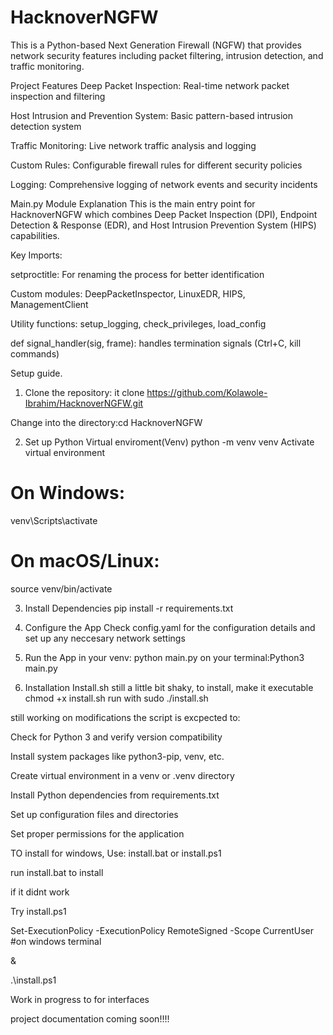 # HacknoverNGFW
 This is a Python-based Next Generation Firewall (NGFW) that provides network security features including packet filtering, intrusion detection, and traffic monitoring.

 Project Features
Deep Packet Inspection: Real-time network packet inspection and filtering

Host Intrusion and Prevention System: Basic pattern-based intrusion detection system

Traffic Monitoring: Live network traffic analysis and logging

Custom Rules: Configurable firewall rules for different security policies

Logging: Comprehensive logging of network events and security incidents

Main.py Module Explanation
This is the main entry point for HacknoverNGFW which combines Deep Packet Inspection (DPI), Endpoint Detection & Response (EDR), and Host Intrusion Prevention System (HIPS) capabilities.

Key Imports:

setproctitle: For renaming the process for better identification

Custom modules: DeepPacketInspector, LinuxEDR, HIPS, ManagementClient

Utility functions: setup_logging, check_privileges, load_config

def signal_handler(sig, frame): handles termination signals (Ctrl+C, kill commands)

Setup guide.
1. Clone the repository: it clone https://github.com/Kolawole-Ibrahim/HacknoverNGFW.git

Change into the directory:cd HacknoverNGFW

2. Set up Python Virtual enviroment(Venv)
python -m venv venv
Activate virtual environment
# On Windows:
venv\Scripts\activate
# On macOS/Linux:
source venv/bin/activate

3. Install Dependencies
pip install -r requirements.txt

4. Configure the App
Check config.yaml for the configuration details and set up any neccesary network settings 

5. Run the App
in your venv: python main.py
on your terminal:Python3 main.py

6. Installation 
Install.sh still a little bit shaky, 
to install, make it executable chmod +x install.sh 
run with sudo ./install.sh

still working on modifications 
the script is excpected to:

Check for Python 3 and verify version compatibility

Install system packages like python3-pip, venv, etc.

Create virtual environment in a venv or .venv directory

Install Python dependencies from requirements.txt

Set up configuration files and directories

Set proper permissions for the application

TO install for windows, Use:
install.bat or install.ps1

run install.bat to install

if it didnt work 

Try install.ps1

Set-ExecutionPolicy -ExecutionPolicy RemoteSigned -Scope CurrentUser #on windows terminal

&

.\install.ps1


Work in progress to for interfaces 

project documentation coming soon!!!!